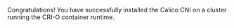 Congratulations! You have successfully installed the Calico CNI on a cluster running the CRI-O container runtime.
